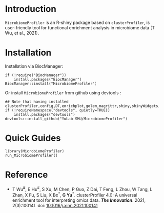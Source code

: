 # Introduction

`MicrobiomeProfiler` is an R-shiny package based on `clusterProfiler`,
is user-friendly tool for functional enrichment analysis in microbiome
data (T Wu, et al., 2021).

# Installation

Installation via BiocManager:

    if (!require("BiocManager"))
        install.packages("BiocManager")
    BiocManager::install("MicrobiomeProfiler")

Or install `MicrobiomeProfiler` from github using devtools :

    ## Note that having installed clusterProfiler,config,DT,enrichplot,golem,magrittr,shiny,shinyWidgets,shinycustomloader,htmltools,ggplot2
    if (!requireNamespace("devtools", quietly=TRUE))
        install.packages("devtools")
    devtools::install_github("YuLab-SMU/MicrobiomeProfiler")

# Quick Guides

    library(MicrobiomeProfiler)
    run_MicrobiomeProfiler()

# Reference

+ T Wu<sup>#</sup>, E Hu<sup>#</sup>, S Xu, M Chen, P Guo, Z Dai, T Feng, L Zhou, W Tang, L Zhan, X Fu, S Liu, X Bo<sup>\*</sup>, **G Yu**<sup>\*</sup>. clusterProfiler 4.0: A universal enrichment tool for interpreting omics data. ***The Innovation***. 2021, 2(3):100141. doi: [10.1016/j.xinn.2021.100141](https://doi.org/10.1016/j.xinn.2021.100141)

